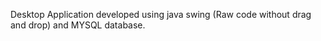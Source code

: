 Desktop Application developed using java swing (Raw code without drag and drop) and MYSQL database.
